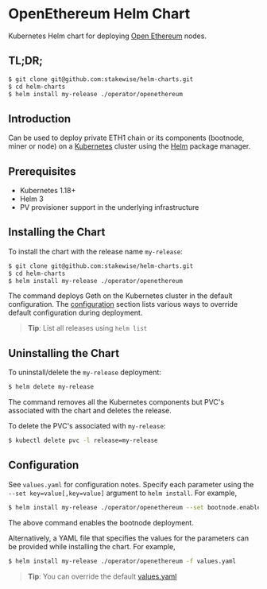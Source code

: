 # OpenEthereum Helm Chart

Kubernetes Helm chart for deploying [Open Ethereum](https://openethereum.org/) nodes.

## TL;DR;

```bash
$ git clone git@github.com:stakewise/helm-charts.git
$ cd helm-charts
$ helm install my-release ./operator/openethereum
```

## Introduction

Can be used to deploy private ETH1 chain or its components (bootnode, miner or node) on a [Kubernetes](http://kubernetes.io) cluster using the [Helm](https://helm.sh) package manager.

## Prerequisites

- Kubernetes 1.18+
- Helm 3
- PV provisioner support in the underlying infrastructure

## Installing the Chart

To install the chart with the release name `my-release`:

```bash
$ git clone git@github.com:stakewise/helm-charts.git
$ cd helm-charts
$ helm install my-release ./operator/openethereum
```

The command deploys Geth on the Kubernetes cluster in the default configuration. The [configuration](#configuration) section lists various ways to override default configuration during deployment.

> **Tip**: List all releases using `helm list`

## Uninstalling the Chart

To uninstall/delete the `my-release` deployment:

```bash
$ helm delete my-release
```

The command removes all the Kubernetes components but PVC's associated with the chart and deletes the release.

To delete the PVC's associated with `my-release`:

```bash
$ kubectl delete pvc -l release=my-release
```

## Configuration

See `values.yaml` for configuration notes. Specify each parameter using the `--set key=value[,key=value]` argument to `helm install`. For example,

```bash
$ helm install my-release ./operator/openethereum --set bootnode.enabled=true
```

The above command enables the bootnode deployment.

Alternatively, a YAML file that specifies the values for the parameters can be provided while installing the chart. For example,

```bash
$ helm install my-release ./operator/openethereum -f values.yaml
```

> **Tip**: You can override the default [values.yaml](values.yaml)